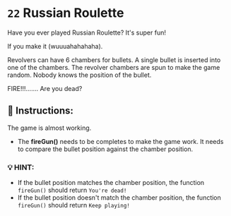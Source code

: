# `22` Russian Roulette 

Have you ever played Russian Roulette? It's super fun! 

If you make it (wuuuahahahaha).

Revolvers can have 6 chambers for bullets. A single bullet is inserted into one of the chambers. The revolver chambers are spun to make the game random. Nobody knows the position of the bullet.

FIRE!!!....... Are you dead?

## :pencil: Instructions:
The game is almost working.
* The **fireGun()** needs to be completes to make the game work. It needs to compare the bullet position against the chamber position.

### :bulb: HINT:
- If the bullet position matches the chamber position, the function `fireGun()` should return `You're dead!`
- If the bullet position doesn't match the chamber position, the function `fireGun()` should return `Keep playing!`

